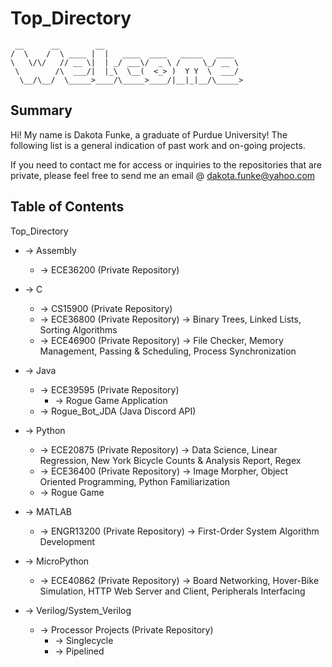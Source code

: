 # Top_Directory
```
 __      __        __                               
/  \    /  \ ____ |  |   ____  ____   _____   ____  
\   \/\/   // __ \|  | _/ ___\/  _ \ /     \_/ __ \ 
 \        /\  ___/|  |_\  \__(  <_> )  Y Y  \  ___/ 
  \__/\__/  \_____>____/\_____>____/|__|_|__/\_____>
```

## Summary
Hi! My name is Dakota Funke, a graduate of Purdue University! The following list is a general indication of past work and on-going projects. 

If you need to contact me for access or inquiries to the repositories that are private, please feel free to send me an email @ dakota.funke@yahoo.com

## Table of Contents

Top_Directory
* -> Assembly
	* -> ECE36200 (Private Repository)
	
* -> C
	* -> CS15900 (Private Repository)
	* -> ECE36800 (Private Repository)
	     -> Binary Trees, Linked Lists, Sorting Algorithms
	* -> ECE46900 (Private Repository)
	     -> File Checker, Memory Management, Passing & Scheduling, Process Synchronization
 
* -> Java 
 	* -> ECE39595 (Private Repository)
  		* -> Rogue Game Application
 	* -> Rogue_Bot_JDA (Java Discord API)
 	
* -> Python
 	* -> ECE20875 (Private Repository)
 	     -> Data Science, Linear Regression, New York Bicycle Counts & Analysis Report, Regex
 	* -> ECE36400 (Private Repository)
 	     -> Image Morpher, Object Oriented Programming, Python Familiarization
 	* -> Rogue Game 
 
* -> MATLAB
 	* -> ENGR13200 (Private Repository)
 	     -> First-Order System Algorithm Development
 	
* -> MicroPython 
 	* -> ECE40862 (Private Repository)
 	     -> Board Networking, Hover-Bike Simulation, HTTP Web Server and Client, Peripherals Interfacing
 	
* -> Verilog/System_Verilog
 	* -> Processor Projects (Private Repository)
  		* -> Singlecycle
  		* -> Pipelined
